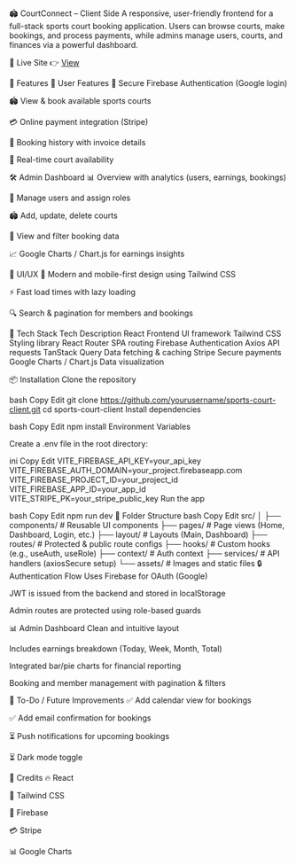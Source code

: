 🏟️ CourtConnect – Client Side
A responsive, user-friendly frontend for a full-stack sports court booking application. Users can browse courts, make bookings, and process payments, while admins manage users, courts, and finances via a powerful dashboard.

🔗 Live Site
👉 [View](https://courtconnect-fe336.web.app/)

🚀 Features
👤 User Features
🔐 Secure Firebase Authentication (Google login)

🏟️ View & book available sports courts

💳 Online payment integration (Stripe)

📆 Booking history with invoice details

🔄 Real-time court availability

🛠️ Admin Dashboard
📊 Overview with analytics (users, earnings, bookings)

🧑 Manage users and assign roles

🏟️ Add, update, delete courts

📅 View and filter booking data

📈 Google Charts / Chart.js for earnings insights

📱 UI/UX
🎨 Modern and mobile-first design using Tailwind CSS

⚡ Fast load times with lazy loading

🔍 Search & pagination for members and bookings


🧰 Tech Stack
Tech	Description
React	Frontend UI framework
Tailwind CSS	Styling library
React Router	SPA routing
Firebase	Authentication
Axios	API requests
TanStack Query	Data fetching & caching
Stripe	Secure payments
Google Charts / Chart.js	Data visualization

📦 Installation
Clone the repository

bash
Copy
Edit
git clone https://github.com/yourusername/sports-court-client.git
cd sports-court-client
Install dependencies

bash
Copy
Edit
npm install
Environment Variables

Create a .env file in the root directory:

ini
Copy
Edit
VITE_FIREBASE_API_KEY=your_api_key
VITE_FIREBASE_AUTH_DOMAIN=your_project.firebaseapp.com
VITE_FIREBASE_PROJECT_ID=your_project_id
VITE_FIREBASE_APP_ID=your_app_id
VITE_STRIPE_PK=your_stripe_public_key
Run the app

bash
Copy
Edit
npm run dev
📁 Folder Structure
bash
Copy
Edit
src/
│
├── components/        # Reusable UI components
├── pages/             # Page views (Home, Dashboard, Login, etc.)
├── layout/            # Layouts (Main, Dashboard)
├── routes/            # Protected & public route configs
├── hooks/             # Custom hooks (e.g., useAuth, useRole)
├── context/           # Auth context
├── services/          # API handlers (axiosSecure setup)
└── assets/            # Images and static files
🔒 Authentication Flow
Uses Firebase for OAuth (Google)

JWT is issued from the backend and stored in localStorage

Admin routes are protected using role-based guards

📊 Admin Dashboard
Clean and intuitive layout

Includes earnings breakdown (Today, Week, Month, Total)

Integrated bar/pie charts for financial reporting

Booking and member management with pagination & filters

📌 To-Do / Future Improvements
✅ Add calendar view for bookings

✅ Add email confirmation for bookings

⏳ Push notifications for upcoming bookings

⏳ Dark mode toggle

🙌 Credits
🔥 React

🎨 Tailwind CSS

🔐 Firebase

💳 Stripe

📊 Google Charts